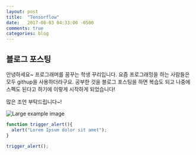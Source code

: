 ```yaml
---
layout: post
title:  "Tensorflow"
date:   2017-08-03 04:33:00 -0500
comments: true
categories: blog
---
```


## 블로그 포스팅
안녕하세요~ 프로그래머를 꿈꾸는 학생 꾸리입니다.
요즘 프로그래밍을 하는 사람들은 모두 githup을 사용하더라구요.
공부한 것을 블로그 포스팅을 하면 복습도 되고 나중에 스펙도 된다고 하기에
이렇게 시작하게 되었습니다!

많은 조언 부탁드립니다~!


![Large example image](http://placehold.it/800x400 "Large example image")


``` javascript
function trigger_alert(){
  alert("Lorem Ipsum dolor sit amet");
}

trigger_alert();
```
